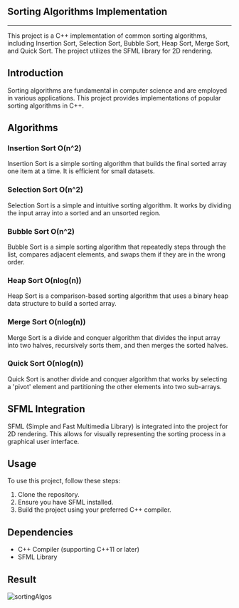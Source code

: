 ## Sorting Algorithms Implementation ##
---------------------------------------

This project is a C++ implementation of common sorting algorithms, including Insertion Sort, Selection Sort, Bubble Sort, Heap Sort, Merge Sort, and Quick Sort. The project utilizes the SFML library for 2D rendering.

Introduction
------------

Sorting algorithms are fundamental in computer science and are employed in various applications. This project provides implementations of popular sorting algorithms in C++.

Algorithms
----------

### Insertion Sort O(n^2)

Insertion Sort is a simple sorting algorithm that builds the final sorted array one item at a time. It is efficient for small datasets.

### Selection Sort O(n^2)

Selection Sort is a simple and intuitive sorting algorithm. It works by dividing the input array into a sorted and an unsorted region.

### Bubble Sort O(n^2)

Bubble Sort is a simple sorting algorithm that repeatedly steps through the list, compares adjacent elements, and swaps them if they are in the wrong order.

### Heap Sort O(nlog(n))

Heap Sort is a comparison-based sorting algorithm that uses a binary heap data structure to build a sorted array.

### Merge Sort O(nlog(n))

Merge Sort is a divide and conquer algorithm that divides the input array into two halves, recursively sorts them, and then merges the sorted halves.

### Quick Sort O(nlog(n))

Quick Sort is another divide and conquer algorithm that works by selecting a 'pivot' element and partitioning the other elements into two sub-arrays.

SFML Integration
----------------

SFML (Simple and Fast Multimedia Library) is integrated into the project for 2D rendering. This allows for visually representing the sorting process in a graphical user interface.

Usage
-----

To use this project, follow these steps:

1.  Clone the repository.
2.  Ensure you have SFML installed.
3.  Build the project using your preferred C++ compiler.

Dependencies
------------

-   C++ Compiler (supporting C++11 or later)
-   SFML Library

Result
------
![sortingAlgos](https://github.com/Reda-AG7/CS388/assets/62580207/ec1f841c-df22-4a09-b6cc-0a2e28189189)
